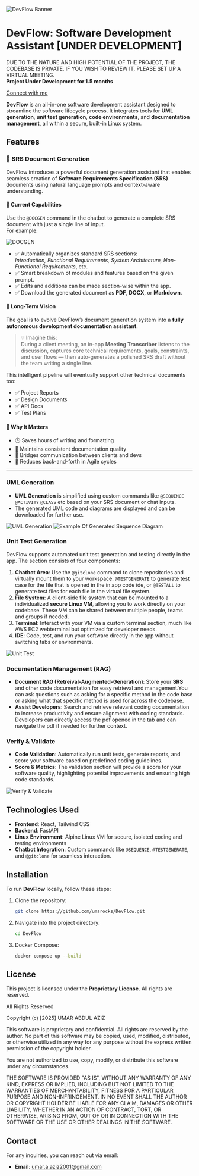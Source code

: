   <!-- Add your banner image here -->
![DevFlow Banner](https://files.catbox.moe/8y56pm.png)
# **DevFlow: Software Development Assistant** [UNDER DEVELOPMENT]  
DUE TO THE NATURE AND HIGH POTENTIAL OF THE PROJECT, THE CODEBASE IS PRIVATE. IF YOU WISH TO REVIEW IT, PLEASE SET UP A VIRTUAL MEETING.  
**Project Under Development for 1.5 months**

[Connect with me](https://www.linkedin.com/in/umarocks)
 
**DevFlow** is an all-in-one software development assistant designed to streamline the software lifecycle process. It integrates tools for **UML generation**, **unit test generation**, **code environments**, and **documentation management**, all within a secure, built-in Linux system.



## Features

### 📄 SRS Document Generation

DevFlow introduces a powerful document generation assistant that enables seamless creation of **Software Requirements Specification (SRS)** documents using natural language prompts and context-aware understanding.

#### 🚀 Current Capabilities
Use the `@DOCGEN` command in the chatbot to generate a complete SRS document with just a single line of input.  
For example:

![DOCGEN](https://files.catbox.moe/eyxp6m.png)



- ✅ Automatically organizes standard SRS sections:  
  *Introduction, Functional Requirements, System Architecture, Non-Functional Requirements*, etc.
- ✅ Smart breakdown of modules and features based on the given prompt.
- ✅ Edits and additions can be made section-wise within the app.
- ✅ Download the generated document as **PDF**, **DOCX**, or **Markdown**.

#### 🔭 Long-Term Vision
The goal is to evolve DevFlow’s document generation system into a **fully autonomous development documentation assistant**.

> 💡 Imagine this:  
> During a client meeting, an in-app **Meeting Transcriber** listens to the discussion, captures core technical requirements, goals, constraints, and user flows — then auto-generates a polished SRS draft without the team writing a single line.

This intelligent pipeline will eventually support other technical documents too:
- ✅ Project Reports  
- ✅ Design Documents  
- ✅ API Docs  
- ✅ Test Plans  

#### 🎯 Why It Matters
- 🕒 Saves hours of writing and formatting
- 📄 Maintains consistent documentation quality
- 🤝 Bridges communication between clients and devs
- 📂 Reduces back-and-forth in Agile cycles

---



### UML Generation
- **UML Generation** is simplified using custom commands like `@SEQUENCE` `@ACTIVITY` `@CLASS` etc  based on your SRS document or chat inputs.
- The generated UML code and diagrams are displayed and can be downloaded for further use.

![UML Generation](https://files.catbox.moe/yolt0e.png)  <!-- Add UML generation image here -->
![Example Of Generated Sequence Diagram](https://files.catbox.moe/df7n36.svg)
### Unit Test Generation
DevFlow supports automated unit test generation and testing directly in the app. The section consists of four components:
1. **Chatbot Area**: Use the `@gitclone` command to clone repositories and virtually mount them to your workspace. `@TESTGENERATE` to generate test case for the file that is opened in the in app code ide, or `@TESTALL` to generate test files for each file in the virtual file system.
2. **File System**: A client-side file system that can be mounted to a individualized **secure Linux VM**, allowing you to work directly on your codebase. These VM can be shared between multiple people, teams and groups if needed.
3. **Terminal**: Interact with your VM via a custom terminal section, much like AWS EC2 webterminal but optimized for developer needs.
4. **IDE**: Code, test, and run your software directly in the app without switching tabs or environments.

![Unit Test](https://files.catbox.moe/w23iog.png)  <!-- Add Unit Test Generation image here -->

### Documentation Management (RAG)
- **Document RAG (Retreival-Augmented-Generation)**: Store your **SRS** and other code documentation for easy retrieval and management.You can ask questions such as asking for a specific method in the code base or asking  what that specific method is used for across the codebase.
- **Assist Developers**: Search and retrieve relevant coding documentation to increase productivity and ensure alignment with coding standards. Developers can directly  access the pdf opened in the tab and can navigate  the pdf if needed for further context.

 <!-- Add Documentation Management image here -->

### Verify & Validate 
- **Code Validation**: Automatically run unit tests, generate reports, and score your software based on predefined coding guidelines.
- **Score & Metrics**: The validation section will provide a score for your software quality, highlighting potential improvements and ensuring high code standards.

![Verify & Validate](https://files.catbox.moe/xxxd04.png)  <!-- Add Verify and Validate image here -->

## Technologies Used
- **Frontend**: React, Tailwind CSS
- **Backend**: FastAPI
- **Linux Environment**: Alpine Linux VM for secure, isolated coding and testing environments
- **Chatbot Integration**: Custom commands like `@SEQUENCE`, `@TESTGENERATE`, and `@gitclone` for seamless interaction.

## Installation
To run **DevFlow** locally, follow these steps:

1. Clone the repository:
   ```bash
   git clone https://github.com/umarocks/DevFlow.git
   ```

2. Navigate into the project directory:
   ```bash
   cd DevFlow
   ```

3. Docker Compose:
   ```bash
   docker compose up --build
   ```
## License
This project is licensed under the **Proprietary License**. All rights are reserved.

All Rights Reserved

Copyright (c) [2025] UMAR ABDUL AZIZ

This software is proprietary and confidential. All rights are reserved by the author. No part of this software may be copied, used, modified, distributed, or otherwise utilized in any way for any purpose without the express written permission of the copyright holder.

You are not authorized to use, copy, modify, or distribute this software under any circumstances.

THE SOFTWARE IS PROVIDED "AS IS", WITHOUT ANY WARRANTY OF ANY KIND, EXPRESS OR IMPLIED, INCLUDING BUT NOT LIMITED TO THE WARRANTIES OF MERCHANTABILITY, FITNESS FOR A PARTICULAR PURPOSE AND NON-INFRINGEMENT. IN NO EVENT SHALL THE AUTHOR OR COPYRIGHT HOLDER BE LIABLE FOR ANY CLAIM, DAMAGES OR OTHER LIABILITY, WHETHER IN AN ACTION OF CONTRACT, TORT, OR OTHERWISE, ARISING FROM, OUT OF OR IN CONNECTION WITH THE SOFTWARE OR THE USE OR OTHER DEALINGS IN THE SOFTWARE.

## Contact
For any inquiries, you can reach out via email:

- **Email**: [umar.a.aziz2001@gmail.com](mailto:umar.a.aziz2001@gmail.com)

